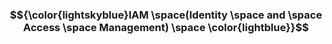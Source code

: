 ### **<p align="center">$${\color{lightskyblue}IAM \space(Identity \space and \space Access \space Management) \space \color{lightblue}}$$</p>**
